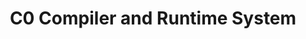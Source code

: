 ---
layout: page
title: C0 Compiler and Runtime System
description: SSA-based optimized compiler for C0 (CMU's memory-safe C subset)
img: /assets/img/projects/compiler/compiler-pipeline.webp
importance: 1
category: code
redirect: /blog/2025/compiler-design-course-experience-cmu
---